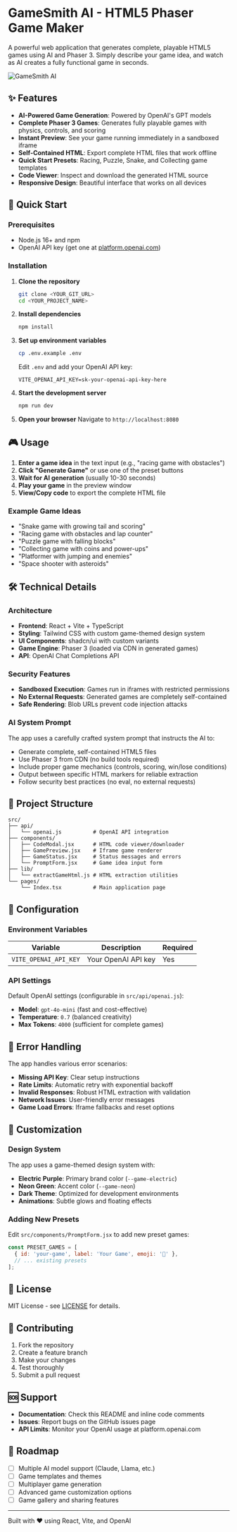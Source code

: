 # GameSmith AI - HTML5 Phaser Game Maker

A powerful web application that generates complete, playable HTML5 games using AI and Phaser 3. Simply describe your game idea, and watch as AI creates a fully functional game in seconds.

![GameSmith AI](https://via.placeholder.com/800x400/8B5CF6/FFFFFF?text=GameSmith+AI)

## ✨ Features

- **AI-Powered Game Generation**: Powered by OpenAI's GPT models
- **Complete Phaser 3 Games**: Generates fully playable games with physics, controls, and scoring
- **Instant Preview**: See your game running immediately in a sandboxed iframe
- **Self-Contained HTML**: Export complete HTML files that work offline
- **Quick Start Presets**: Racing, Puzzle, Snake, and Collecting game templates
- **Code Viewer**: Inspect and download the generated HTML source
- **Responsive Design**: Beautiful interface that works on all devices

## 🚀 Quick Start

### Prerequisites

- Node.js 16+ and npm
- OpenAI API key (get one at [platform.openai.com](https://platform.openai.com/account/api-keys))

### Installation

1. **Clone the repository**
   ```bash
   git clone <YOUR_GIT_URL>
   cd <YOUR_PROJECT_NAME>
   ```

2. **Install dependencies**
   ```bash
   npm install
   ```

3. **Set up environment variables**
   ```bash
   cp .env.example .env
   ```
   
   Edit `.env` and add your OpenAI API key:
   ```
   VITE_OPENAI_API_KEY=sk-your-openai-api-key-here
   ```

4. **Start the development server**
   ```bash
   npm run dev
   ```

5. **Open your browser**
   Navigate to `http://localhost:8080`

## 🎮 Usage

1. **Enter a game idea** in the text input (e.g., "racing game with obstacles")
2. **Click "Generate Game"** or use one of the preset buttons
3. **Wait for AI generation** (usually 10-30 seconds)
4. **Play your game** in the preview window
5. **View/Copy code** to export the complete HTML file

### Example Game Ideas

- "Snake game with growing tail and scoring"
- "Racing game with obstacles and lap counter"
- "Puzzle game with falling blocks"
- "Collecting game with coins and power-ups"
- "Platformer with jumping and enemies"
- "Space shooter with asteroids"

## 🛠️ Technical Details

### Architecture

- **Frontend**: React + Vite + TypeScript
- **Styling**: Tailwind CSS with custom game-themed design system
- **UI Components**: shadcn/ui with custom variants
- **Game Engine**: Phaser 3 (loaded via CDN in generated games)
- **API**: OpenAI Chat Completions API

### Security Features

- **Sandboxed Execution**: Games run in iframes with restricted permissions
- **No External Requests**: Generated games are completely self-contained
- **Safe Rendering**: Blob URLs prevent code injection attacks

### AI System Prompt

The app uses a carefully crafted system prompt that instructs the AI to:
- Generate complete, self-contained HTML5 files
- Use Phaser 3 from CDN (no build tools required)
- Include proper game mechanics (controls, scoring, win/lose conditions)
- Output between specific HTML markers for reliable extraction
- Follow security best practices (no eval, no external requests)

## 📁 Project Structure

```
src/
├── api/
│   └── openai.js          # OpenAI API integration
├── components/
│   ├── CodeModal.jsx      # HTML code viewer/downloader
│   ├── GamePreview.jsx    # Iframe game renderer
│   ├── GameStatus.jsx     # Status messages and errors
│   └── PromptForm.jsx     # Game idea input form
├── lib/
│   └── extractGameHtml.js # HTML extraction utilities
└── pages/
    └── Index.tsx          # Main application page
```

## 🔧 Configuration

### Environment Variables

| Variable | Description | Required |
|----------|-------------|----------|
| `VITE_OPENAI_API_KEY` | Your OpenAI API key | Yes |

### API Settings

Default OpenAI settings (configurable in `src/api/openai.js`):
- **Model**: `gpt-4o-mini` (fast and cost-effective)
- **Temperature**: `0.7` (balanced creativity)
- **Max Tokens**: `4000` (sufficient for complete games)

## 🚨 Error Handling

The app handles various error scenarios:
- **Missing API Key**: Clear setup instructions
- **Rate Limits**: Automatic retry with exponential backoff
- **Invalid Responses**: Robust HTML extraction with validation
- **Network Issues**: User-friendly error messages
- **Game Load Errors**: Iframe fallbacks and reset options

## 🎨 Customization

### Design System

The app uses a game-themed design system with:
- **Electric Purple**: Primary brand color (`--game-electric`)
- **Neon Green**: Accent color (`--game-neon`)
- **Dark Theme**: Optimized for development environments
- **Animations**: Subtle glows and floating effects

### Adding New Presets

Edit `src/components/PromptForm.jsx` to add new preset games:

```javascript
const PRESET_GAMES = [
  { id: 'your-game', label: 'Your Game', emoji: '🎯' },
  // ... existing presets
];
```

## 📝 License

MIT License - see [LICENSE](LICENSE) for details.

## 🤝 Contributing

1. Fork the repository
2. Create a feature branch
3. Make your changes
4. Test thoroughly
5. Submit a pull request

## 🆘 Support

- **Documentation**: Check this README and inline code comments
- **Issues**: Report bugs on the GitHub issues page
- **API Limits**: Monitor your OpenAI usage at platform.openai.com

## 🔮 Roadmap

- [ ] Multiple AI model support (Claude, Llama, etc.)
- [ ] Game templates and themes
- [ ] Multiplayer game generation
- [ ] Advanced game customization options
- [ ] Game gallery and sharing features

---

Built with ❤️ using React, Vite, and OpenAI
